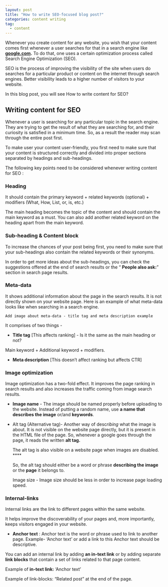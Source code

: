 ```yaml
---
layout: post
title: "How to write SEO-focused blog post?"
categories: content writing
tag: 
  - content
---
```


Whenever you create content for any website, you wish that your content comes first whenever a user searches for that in a search engine like **[google.com](http://google.com).** To do that, one uses a certain optimization process called Search Engine Optimization (SEO).

SEO is the process of improving the visibility of the site when users do searches for a particular product or content on the internet through search engines. Better visibility leads to a higher number of visitors to your website.

In this blog post, you will see How to write content for SEO?

## Writing content for SEO

Whenever a user is searching for any particular topic in the search engine. They are trying to get the result of what they are searching for, and their curiosity is satisfied in a minimum time. So, as a result the reader may scan through the entire post first.

To make user your content user-friendly, you first need to make sure that your content is structured correctly and divided into proper sections separated by headings and sub-headings.

The following key points need to be considered whenever writing content for SEO :

### Heading

It should contain the primary keyword + related keywords (optional) + modifiers (What, How, List, or, is, etc.)

The main heading becomes the topic of the content and should contain the main keyword as a must. You can also add another related keyword on the heading apart from the main keyword.

### Sub-heading & Content block

To increase the chances of your post being first, you need to make sure that your sub-headings also contain the related keywords or their synonyms.

In order to get more ideas about the sub-headings, you can check the suggestions offered at the end of search results or the “ **People also ask:**” section in search page results.

### Meta-data

It shows additional information about the page in the search results. It is not directly shown on your website page. Here is an example of what meta-data looks like when searching in a search engine.

`Add image about meta-data - title tag and meta description example`

It comprises of two things -

- **Title tag** [This affects ranking] - Is it the same as the main heading or not?

Main keyword + Additional keyword + modifiers.

- **Meta description** [This doesn’t affect ranking but affects CTR]

### Image optimization

Image optimization has a two-fold effect. It improves the page ranking in search results and also increases the traffic coming from image search results.

- **Image name** - The image should be named properly before uploading to the website. Instead of putting a random name, use **a name that describes the image** or/and **keywords**.

- Alt tag (Alternative tag)- Another way of desc*ribing* what the image is about. It is not visible on the website page directly, but it is present in the HTML file of the page. So, whenever a google goes through the page, it reads the written **alt tag.**

  The alt tag is also visible on a website page when images are disabled. ****

  So, the alt tag should either be a word or phrase **describing the image** or the **page** it belongs to.

  Image size - Image size should be less in order to increase page loading speed.

### Internal-links

Internal links are the link to different pages within the same website.

It helps improve the discoverability of your pages and, more importantly, keeps visitors engaged in your website.

- **Anchor text** : Anchor text is the word or phrase used to link to another page. Example- ‘Anchor text’ or add a link to this Anchor text should be descriptive.

You can add an internal link by adding **an in-text link** or by adding separate **link blocks** that contain a set of links related to that page content.

Example of **in-text link:** ‘Anchor text’

Example of link-blocks: “Related post” at the end of the page.
